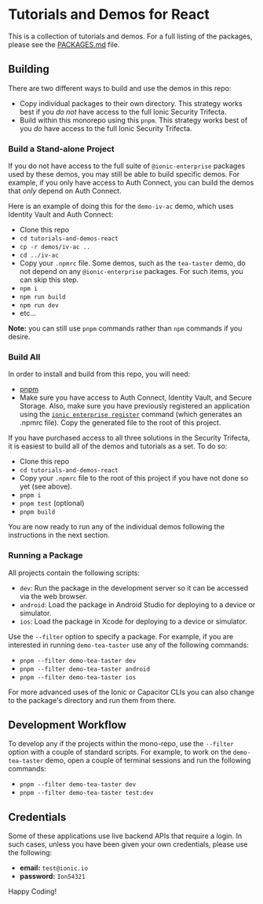 # Tutorials and Demos for React

This is a collection of tutorials and demos. For a full listing of the packages, please see the
[PACKAGES.md](PACKAGES.md) file.

## Building

There are two different ways to build and use the demos in this repo:

- Copy individual packages to their own directory. This strategy works best if you _do not_ have access
  to the full Ionic Security Trifecta.
- Build within this monorepo using this `pnpm`. This strategy works best of you _do_ have access to the
  full Ionic Security Trifecta.

### Build a Stand-alone Project

If you do not have access to the full suite of `@ionic-enterprise` packages used by these demos, you may still be able to
build specific demos. For example, if you only have access to Auth Connect, you can build the demos that _only_ depend on
Auth Connect.

Here is an example of doing this for the `demo-iv-ac` demo, which uses Identity Vault and Auth Connect:

- Clone this repo
- `cd tutorials-and-demos-react`
- `cp -r demos/iv-ac ..`
- `cd ../iv-ac`
- Copy your `.npmrc` file. Some demos, such as the `tea-taster` demo, do not depend on any `@ionic-enterprise` packages.
  For such items, you can skip this step.
- `npm i`
- `npm run build`
- `npm run dev`
- etc...

**Note:** you can still use `pnpm` commands rather than `npm` commands if you desire.

### Build All

In order to install and build from this repo, you will need:

- [pnpm](https://pnpm.io/)
- Make sure you have access to Auth Connect, Identity Vault, and Secure Storage. Also, make sure you have
  previously registered an application using the
  [`ionic enterprise register`](https://ionicframework.com/docs/cli/commands/enterprise-register) command
  (which generates an .npmrc file). Copy the generated file to the root of this project.

If you have purchased access to all three solutions in the Security Trifecta, it is easiest to build all of the demos
and tutorials as a set. To do so:

- Clone this repo
- `cd tutorials-and-demos-react`
- Copy your `.npmrc` file to the root of this project if you have not done so yet (see above).
- `pnpm i`
- `pnpm test` (optional)
- `pnpm build`

You are now ready to run any of the individual demos following the instructions in the next section.

### Running a Package

All projects contain the following scripts:

- `dev`: Run the package in the development server so it can be accessed via the web browser.
- `android`: Load the package in Android Studio for deploying to a device or simulator.
- `ios`: Load the package in Xcode for deploying to a device or simulator.

Use the `--filter` option to specify a package. For example, if you are interested in running `demo-tea-taster` use
any of the following commands:

- `pnpm --filter demo-tea-taster dev`
- `pnpm --filter demo-tea-taster android`
- `pnpm --filter demo-tea-taster ios`

For more advanced uses of the Ionic or Capacitor CLIs you can also change to the package's directory and run them from there.

## Development Workflow

To develop any if the projects within the mono-repo, use the `--filter` option with a couple of standard scripts.
For example, to work on the `demo-tea-taster` demo, open a couple of terminal sessions and run the following commands:

- `pnpm --filter demo-tea-taster dev`
- `pnpm --filter demo-tea-taster test:dev`

## Credentials

Some of these applications use live backend APIs that require a login. In such cases, unless you have been given your
own credentials, please use the following:

- **email:** `test@ionic.io`
- **password:** `Ion54321`

Happy Coding!
